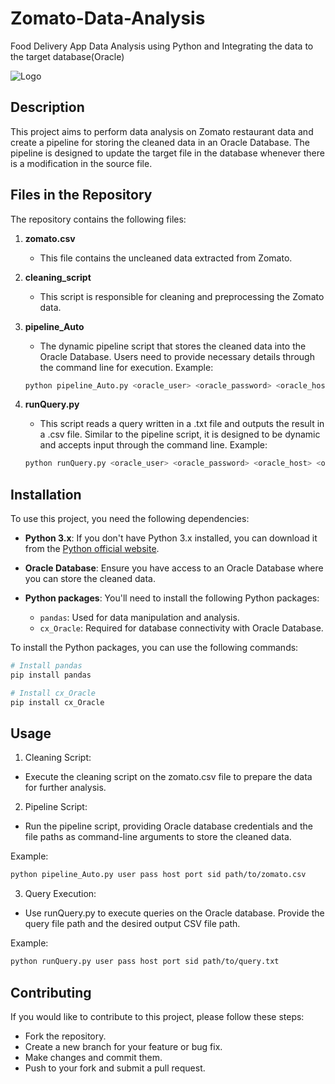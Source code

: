 # Zomato-Data-Analysis

Food Delivery App Data Analysis using Python and Integrating the data to the target database(Oracle)


![Logo](https://www.netsolutions.com/insights/wp-content/uploads/2021/11/essential-feature-of-building-an-on-demand-food-ordering-app.jpg)


## Description

This project aims to perform data analysis on Zomato restaurant data and create a pipeline for storing the cleaned data in an Oracle Database. The pipeline is designed to update the target file in the database whenever there is a modification in the source file.


## Files in the Repository

The repository contains the following files:

1. **zomato.csv**
   - This file contains the uncleaned data extracted from Zomato.

2. **cleaning_script**
   - This script is responsible for cleaning and preprocessing the Zomato data.

3. **pipeline_Auto**
   - The dynamic pipeline script that stores the cleaned data into the Oracle Database. Users need to provide necessary details through the command line for execution.
   Example:
   ```bash
   python pipeline_Auto.py <oracle_user> <oracle_password> <oracle_host> <oracle_port> <oracle_sid> <csv_file_path>
   ```
   
4. **runQuery.py**
   - This script reads a query written in a .txt file and outputs the result in a .csv file. Similar to the pipeline script, it is designed to be dynamic and accepts input through the command line.
   Example:
   ```bash
   python runQuery.py <oracle_user> <oracle_password> <oracle_host> <oracle_port> <oracle_sid> <query_file_path>
   ```


## Installation

To use this project, you need the following dependencies:

- **Python 3.x**: If you don't have Python 3.x installed, you can download it from the [Python official website](https://www.python.org/downloads/).

- **Oracle Database**: Ensure you have access to an Oracle Database where you can store the cleaned data.

- **Python packages**: You'll need to install the following Python packages:

  - `pandas`: Used for data manipulation and analysis.
  - `cx_Oracle`: Required for database connectivity with Oracle Database.

To install the Python packages, you can use the following commands:

```bash
# Install pandas
pip install pandas

# Install cx_Oracle
pip install cx_Oracle
```


## Usage

1. Cleaning Script:

  - Execute the cleaning script on the zomato.csv file to prepare the data for further analysis.

2. Pipeline Script:

  - Run the pipeline script, providing Oracle database credentials and the file paths as command-line arguments to store the cleaned data.

Example:

```bash
python pipeline_Auto.py user pass host port sid path/to/zomato.csv
```
3. Query Execution:

  - Use runQuery.py to execute queries on the Oracle database. Provide the query file path and the desired output CSV file path.

Example:

```bash
python runQuery.py user pass host port sid path/to/query.txt
```


## Contributing

If you would like to contribute to this project, please follow these steps:

- Fork the repository.
- Create a new branch for your feature or bug fix.
- Make changes and commit them.
- Push to your fork and submit a pull request.
